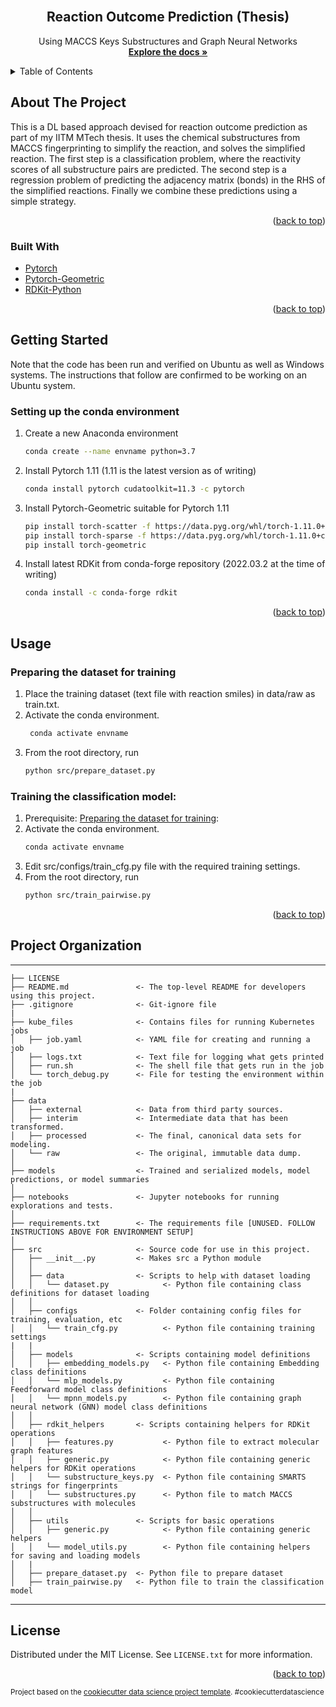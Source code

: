 <div id="top"></div>

<!-- PROJECT LOGO -->
<br />
<div align="center">

<h2 align="center">Reaction Outcome Prediction (Thesis)</h2>

  <p align="center">
    Using MACCS Keys Substructures and Graph Neural Networks
    <br />
    <a href="#about-the-project"><strong>Explore the docs »</strong></a>
  </p>
</div>

<!-- TABLE OF CONTENTS -->
<details>
  <summary>Table of Contents</summary>
  <ol>
    <li>
      <a href="#about-the-project">About The Project</a>
      <ul>
        <li><a href="#built-with">Built With</a></li>
      </ul>
    </li>
    <li>
      <a href="#getting-started">Getting Started</a>
      <ul>
        <li><a href="#setting-up-the-conda-environment">Setting up the conda environment</a></li>
      </ul>
    </li>
    <li>
      <a href="#usage">Usage</a>
      <ul>
        <li><a href="#preparing-the-dataset-for-training">Preparing the dataset</a></li>
        <li><a href="#training-the-classification-model">Training the classification model</a></li>
      </ul>
    </li>
    <li><a href="#project-organization">Project Organization</a></li>
    <li><a href="#license">License</a></li>
  </ol>
</details>

<!-- ABOUT THE PROJECT -->

## About The Project

This is a DL based approach devised for reaction outcome prediction as part of my IITM MTech thesis. It uses the chemical substructures from MACCS fingerprinting to simplify the reaction, and solves the simplified reaction. The first step is a classification problem, where the reactivity scores of all substructure pairs are predicted. The second step is a regression problem of predicting the adjacency matrix (bonds) in the RHS of the simplified reactions. Finally we combine these predictions using a simple strategy. 

<p align="right">(<a href="#top">back to top</a>)</p>

### Built With

- [Pytorch](https://pytorch.org//)
- [Pytorch-Geometric](https://pytorch-geometric.readthedocs.io/en/)
- [RDKit-Python](https://www.rdkit.org/docs/GettingStartedInPython.html)

<p align="right">(<a href="#top">back to top</a>)</p>

<!-- GETTING STARTED -->

## Getting Started
Note that the code has been run and verified on Ubuntu as well as Windows systems. The instructions that follow are confirmed to be working on an Ubuntu system. 

### Setting up the conda environment

1. Create a new Anaconda environment
   ```sh
   conda create --name envname python=3.7
   ```

2. Install Pytorch 1.11 (1.11 is the latest version as of writing)
   ```sh
   conda install pytorch cudatoolkit=11.3 -c pytorch
   ```

3. Install Pytorch-Geometric suitable for Pytorch 1.11
   ```sh
   pip install torch-scatter -f https://data.pyg.org/whl/torch-1.11.0+cu113.html
   pip install torch-sparse -f https://data.pyg.org/whl/torch-1.11.0+cu113.html
   pip install torch-geometric
   ```

4. Install latest RDKit from conda-forge repository (2022.03.2 at the time of writing)
   ```sh
   conda install -c conda-forge rdkit
   ```

<p align="right">(<a href="#top">back to top</a>)</p>

<!-- USAGE EXAMPLES -->

## Usage

### Preparing the dataset for training

1. Place the training dataset (text file with reaction smiles) in data/raw as train.txt.
2. Activate the conda environment. 
   ```sh
    conda activate envname
    ```
4. From the root directory, run
   ```sh
   python src/prepare_dataset.py
   ```

### Training the classification model:

1.  Prerequisite: <a href="#preparing-the-dataset-for-training">Preparing the dataset for training</a>:
2.  Activate the conda environment.
    ```sh
    conda activate envname
    ```
3.  Edit src/configs/train_cfg.py file with the required training settings.
4.  From the root directory, run
    ```sh
    python src/train_pairwise.py
    ```
    
<p align="right">(<a href="#top">back to top</a>)</p>

<!-- FOLDER STRUCTURE -->

## Project Organization
------------

    ├── LICENSE
    ├── README.md               <- The top-level README for developers using this project.
    ├── .gitignore              <- Git-ignore file
    |
    ├── kube_files              <- Contains files for running Kubernetes jobs
    │   ├── job.yaml            <- YAML file for creating and running a job
    │   ├── logs.txt            <- Text file for logging what gets printed
    │   ├── run.sh              <- The shell file that gets run in the job
    │   └── torch_debug.py      <- File for testing the environment within the job
    |
    ├── data
    │   ├── external            <- Data from third party sources.
    │   ├── interim             <- Intermediate data that has been transformed.
    │   ├── processed           <- The final, canonical data sets for modeling.
    │   └── raw                 <- The original, immutable data dump.
    │
    ├── models                  <- Trained and serialized models, model predictions, or model summaries
    │
    ├── notebooks               <- Jupyter notebooks for running explorations and tests.
    │
    ├── requirements.txt        <- The requirements file [UNUSED. FOLLOW INSTRUCTIONS ABOVE FOR ENVIRONMENT SETUP]
    │
    ├── src                     <- Source code for use in this project.
    │   ├── __init__.py         <- Makes src a Python module
    │   │
    │   ├── data                <- Scripts to help with dataset loading
    │   │   └── dataset.py            <- Python file containing class definitions for dataset loading
    │   │
    │   ├── configs             <- Folder containing config files for training, evaluation, etc
    │   │   └── train_cfg.py          <- Python file containing training settings
    |   |
    │   ├── models              <- Scripts containing model definitions
    │   │   ├── embedding_models.py   <- Python file containing Embedding class definitions
    │   │   └── mlp_models.py         <- Python file containing Feedforward model class definitions
    │   │   └── mpnn_models.py        <- Python file containing graph neural network (GNN) model class definitions
    │   │
    │   ├── rdkit_helpers       <- Scripts containing helpers for RDKit operations
    │   │   ├── features.py           <- Python file to extract molecular graph features
    │   │   ├── generic.py            <- Python file containing generic helpers for RDKit operations
    │   │   └── substructure_keys.py  <- Python file containing SMARTS strings for fingerprints
    │   │   └── substructures.py      <- Python file to match MACCS substructures with molecules
    │   │
    │   ├── utils               <- Scripts for basic operations
    │   │   ├── generic.py            <- Python file containing generic helpers
    │   │   └── model_utils.py        <- Python file containing helpers for saving and loading models
    │   |
    │   ├── prepare_dataset.py  <- Python file to prepare dataset
    │   ├── train_pairwise.py   <- Python file to train the classification model

--------

<!-- LICENSE -->

## License

Distributed under the MIT License. See `LICENSE.txt` for more information.

<p align="right">(<a href="#top">back to top</a>)</p>

<p><small>Project based on the <a target="_blank" href="https://drivendata.github.io/cookiecutter-data-science/">cookiecutter data science project template</a>. #cookiecutterdatascience</small></p>
